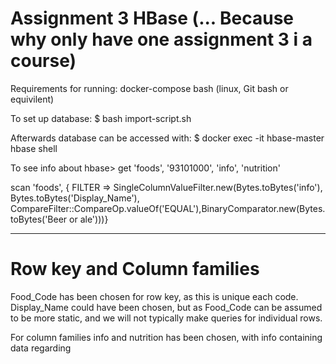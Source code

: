 # Assignment 3 HBase (... Because why only have one assignment 3 i a course)

Requirements for running:
docker-compose
bash (linux, Git bash or equivilent)

To set up database:
$ bash import-script.sh

Afterwards database can be accessed with:
$ docker exec -it hbase-master hbase shell

To see info about 
hbase> get 'foods', '93101000', 'info', 'nutrition'


scan 'foods', { FILTER => SingleColumnValueFilter.new(Bytes.toBytes('info'), Bytes.toBytes('Display_Name'), CompareFilter::CompareOp.valueOf('EQUAL'),BinaryComparator.new(Bytes.toBytes('Beer or ale')))}


_______

# Row key and Column families

Food_Code has been chosen for row key, as this is unique each code.
Display_Name could have been chosen, but as Food_Code can be assumed to be more static, and we will not typically make queries for individual rows.

For column families info and nutrition has been chosen, with info containing data regarding 